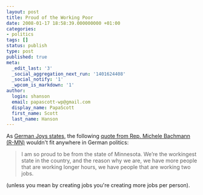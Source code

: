 ```yaml
---
layout: post
title: Proud of the Working Poor
date: 2008-01-17 18:58:39.000000000 +01:00
categories:
- politics
tags: []
status: publish
type: post
published: true
meta:
  _edit_last: '3'
  _social_aggregation_next_run: '1401624408'
  _social_notify: '1'
  _wpcom_is_markdown: '1'
author:
  login: shanson
  email: papascott-wp@gmail.com
  display_name: PapaScott
  first_name: Scott
  last_name: Hanson
---
```

<p>As <a href="http://andrewhammel.typepad.com/german_joys/2008/01/the-more-jobs-y.html">German Joys states</a>, the following <a href="http://thinkprogress.org/2008/01/16/bachmann-jobs/">quote from Rep. Michele Bachmann (R-MN)</a> wouldn't fit anywhere in German politics:</p>
<blockquote><p>
  I am so proud to be from the state of Minnesota. We&rsquo;re the workingest state in the country, and the reason why we are, we have more people that are working longer hours, we have people that are working two jobs.
</p></blockquote>
<p>(unless you mean by creating jobs you're creating more jobs per person).</p>
